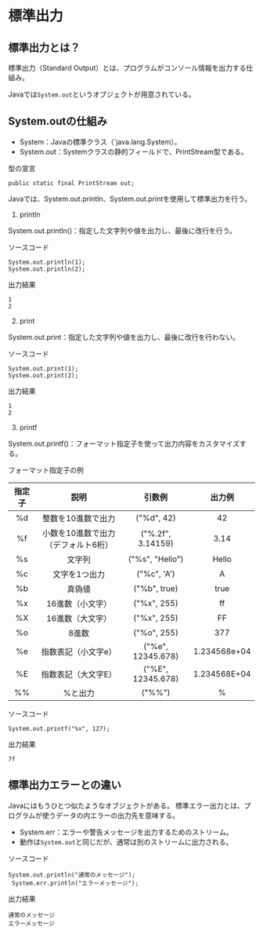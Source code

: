 # 標準出力

## 標準出力とは？
標準出力（Standard Output）とは、プログラムがコンソール情報を出力する仕組み。

Javaでは`System.out`というオブジェクトが用意されている。

## System.outの仕組み

- System：Javaの標準クラス（`java.lang.System）。
- System.out：Systemクラスの静的フィールドで、PrintStream型である。

型の宣言
```
public static final PrintStream out;
```

Javaでは、System.out.println、System.out.printを使用して標準出力を行う。

1. println
   
System.out.println()：指定した文字列や値を出力し、最後に改行を行う。

ソースコード
```
System.out.println(1);
System.out.println(2);
```

出力結果
```
1
2
```

2.  print

System.out.print：指定した文字列や値を出力し、最後に改行を行わない。

ソースコード
```
System.out.print(1);
System.out.print(2);
```

出力結果
```
1
2
```

3. printf
   
System.out.printf()：フォーマット指定子を使って出力内容をカスタマイズする。

フォーマット指定子の例

|指定子|説明|引数例|出力例|
|:-:|:-:|:-:|:-:|
|%d|整数を10進数で出力|("%d", 42)|42|
|%f|小数を10進数で出力（デフォルト6桁）|("%.2f", 3.14159)|3.14|
|%s|文字列|("%s", "Hello")|Hello|
|%c|文字を1つ出力|("%c", 'A')|A|
|%b|真偽値|("%b", true)|true|
|%x|16進数（小文字）|("%x", 255)|ff|
|%X|16進数（大文字）|("%x", 255)|FF|
|%o|8進数|("%o", 255)|377|
|%e|指数表記（小文字e）|("%e", 12345.678)|1.234568e+04|
|%E|指数表記（大文字E）|("%E", 12345.678)|1.234568E+04|
|%%|%と出力|("%%")|%|

ソースコード
```
System.out.printf("%x", 127);
```

出力結果
```
7f
```
## 標準出力エラーとの違い
Javaにはもうひとつ似たようなオブジェクトがある。
標準エラー出力とは、プログラムが使うデータの内エラーの出力先を意味する。
- System.err：エラーや警告メッセージを出力するためのストリーム。
- 動作は`System.out`と同じだが、通常は別のストリームに出力される。
  
ソースコード
```
System.out.println("通常のメッセージ");
 System.err.println("エラーメッセージ");
```

出力結果
```
通常のメッセージ
エラーメッセージ
```